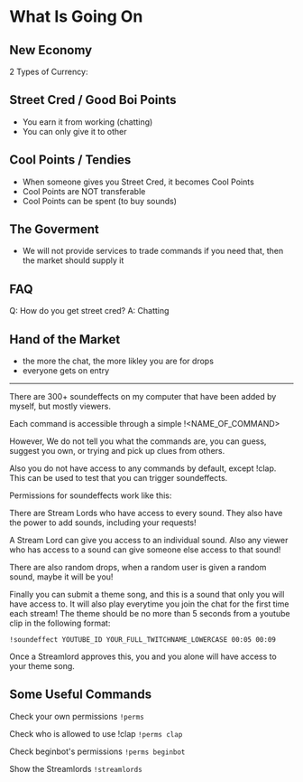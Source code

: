 # What Is Going On

## New Economy

2 Types of Currency:

## Street Cred / Good Boi Points

- You earn it from working (chatting)
- You can only give it to other

## Cool Points / Tendies

- When someone gives you Street Cred, it becomes Cool Points
- Cool Points are NOT transferable
- Cool Points can be spent (to buy sounds)

## The Goverment

- We will not provide services to trade commands
  if you need that, then the market should supply it

## FAQ

Q: How do you get street cred?
A: Chatting

## Hand of the Market

- the more the chat, the more likley you are for drops
- everyone gets on entry

---

There are 300+ soundeffects on my computer that have been added by myself, but
mostly viewers.

Each command is accessible through a simple !<NAME_OF_COMMAND>

However, We do not tell you what the commands are, you can guess, suggest you
own, or trying and pick up clues from others.

Also you do not have access to any commands by default, except !clap.
This can be used to test that you can trigger soundeffects.

Permissions for soundeffects work like this:

There are Stream Lords who have access to every sound.
They also have the power to add sounds, including your requests!

A Stream Lord can give you access to an individual sound.
Also any viewer who has access to a sound can give someone else access to that
sound!

There are also random drops, when a random user is given a random sound, maybe
it will be you!

Finally you can submit a theme song, and this is a sound that only you will have
access to. It will also play everytime you join the chat for the first time each
stream! The theme should be no more than 5 seconds from a youtube clip in the
following format:

`!soundeffect YOUTUBE_ID YOUR_FULL_TWITCHNAME_LOWERCASE 00:05 00:09`

Once a Streamlord approves this, you and you alone will have access to your
theme song.

## Some Useful Commands

Check your own permissions
`!perms`

Check who is allowed to use !clap
`!perms clap`

Check beginbot's permissions
`!perms beginbot`

Show the Streamlords
`!streamlords`

